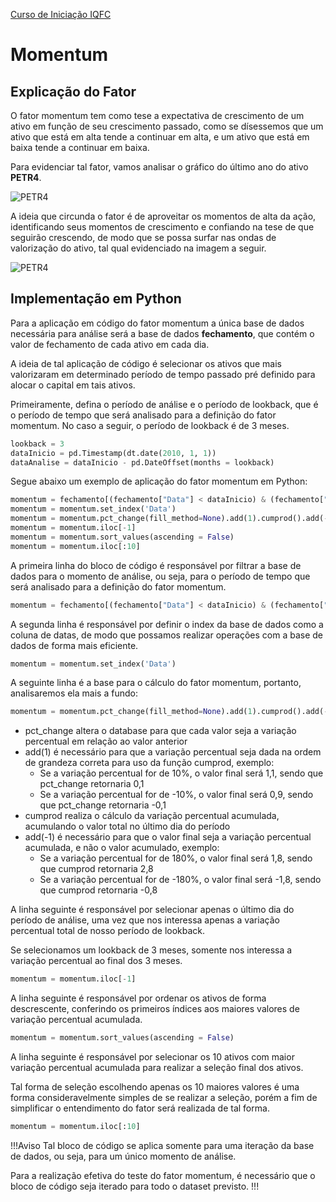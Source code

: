 <a href="/TraineeIQFC/site/home.html">Curso de Iniciação IQFC</a>

Momentum
======

Explicação do Fator
---------

O fator momentum tem como tese a expectativa de crescimento de um ativo em função de seu crescimento passado, como se dísessemos que um ativo que está em alta tende a continuar em alta, e um ativo que está em baixa tende a continuar em baixa.

Para evidenciar tal fator, vamos analisar o gráfico do último ano do ativo **PETR4**.

![PETR4](petr4.png)

A ideia que circunda o fator é de aproveitar os momentos de alta da ação, identificando seus momentos de crescimento e confiando na tese de que seguirão crescendo, de modo que se possa surfar nas ondas de valorização do ativo, tal qual evidenciado na imagem a seguir.

![PETR4](petr4_riscado.png)

Implementação em Python
---------

Para a aplicação em código do fator momentum a única base de dados necessária para análise será a base de dados **fechamento**, que contém o valor de fechamento de cada ativo em cada dia.

A ideia de tal aplicação de código é selecionar os ativos que mais valorizaram em determinado período de tempo passado pré definido para alocar o capital em tais ativos.

Primeiramente, defina o período de análise e o período de lookback, que é o período de tempo que será analisado para a definição do fator momentum. No caso a seguir, o período de lookback é de 3 meses.

```python
lookback = 3
dataInicio = pd.Timestamp(dt.date(2010, 1, 1))
dataAnalise = dataInicio - pd.DateOffset(months = lookback)
```

Segue abaixo um exemplo de aplicação do fator momentum em Python:
```python
momentum = fechamento[(fechamento["Data"] < dataInicio) & (fechamento["Data"] > dataAnalise)]
momentum = momentum.set_index('Data')
momentum = momentum.pct_change(fill_method=None).add(1).cumprod().add(-1)
momentum = momentum.iloc[-1]
momentum = momentum.sort_values(ascending = False)
momentum = momentum.iloc[:10]
```

A primeira linha do bloco de código é responsável por filtrar a base de dados para o momento de análise, ou seja, para o período de tempo que será analisado para a definição do fator momentum.
```python
momentum = fechamento[(fechamento["Data"] < dataInicio) & (fechamento["Data"] > dataAnalise)]
```

A segunda linha é responsável por definir o index da base de dados como a coluna de datas, de modo que possamos realizar operações com a base de dados de forma mais eficiente.
```python
momentum = momentum.set_index('Data')
```

A seguinte linha é a base para o cálculo do fator momentum, portanto, analisaremos ela mais a fundo:

```python
momentum = momentum.pct_change(fill_method=None).add(1).cumprod().add(-1)
```

- pct_change altera o database para que cada valor seja a variação percentual em relação ao valor anterior
- add(1) é necessário para que a variação percentual seja dada na ordem de grandeza correta para uso da função cumprod, exemplo:
    - Se a variação percentual for de 10%, o valor final será 1,1, sendo que pct_change retornaria 0,1
    - Se a variação percentual for de -10%, o valor final será 0,9, sendo que pct_change retornaria -0,1
- cumprod realiza o cálculo da variação percentual acumulada, acumulando o valor total no último dia do período
- add(-1) é necessário para que o valor final seja a variação percentual acumulada, e não o valor acumulado, exemplo:
    - Se a variação percentual for de 180%, o valor final será 1,8, sendo que cumprod retornaria 2,8
    - Se a variação percentual for de -180%, o valor final será -1,8, sendo que cumprod retornaria -0,8

A linha seguinte é responsável por selecionar apenas o último dia do período de análise, uma vez que nos interessa apenas a variação percentual total de nosso período de lookback.

Se selecionamos um lookback de 3 meses, somente nos interessa a variação percentual ao final dos 3 meses.

```python
momentum = momentum.iloc[-1]
```

A linha seguinte é responsável por ordenar os ativos de forma descrescente, conferindo os primeiros índices aos maiores valores de variação percentual acumulada.
```python
momentum = momentum.sort_values(ascending = False)
```

A linha seguinte é responsável por selecionar os 10 ativos com maior variação percentual acumulada para realizar a seleção final dos ativos.

Tal forma de seleção escolhendo apenas os 10 maiores valores é uma forma consideravelmente simples de se realizar a seleção, porém a fim de simplificar o entendimento do fator será realizada de tal forma.
```python
momentum = momentum.iloc[:10]
```

!!!Aviso
Tal bloco de código se aplica somente para uma iteração da base de dados, ou seja, para um único momento de análise. 

Para a realização efetiva do teste do fator momentum, é necessário que o bloco de código seja iterado para todo o dataset previsto.
!!!
